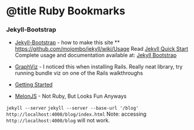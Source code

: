 # @title Ruby Bookmarks

### Jekyll-Bootstrap
* [Jekyll-Bootstrap](http://jekyllbootstrap.com/usage/jekyll-quick-start.html) - how to make this site
** https://github.com/mojombo/jekyll/wiki/Usage
Read [Jekyll Quick Start](http://jekyllbootstrap.com/usage/jekyll-quick-start.html)
Complete usage and documentation available at: [Jekyll Bootstrap](http://jekyllbootstrap.com)

* [GraphViz](http://www.graphviz.org/Gallery.php) - I noticed this when installing Rails. Really neat library, try running bundle viz on one of the Rails walkthroughs
* [Getting Started](http://guides.rubyonrails.org/getting_started.html)
* [MelonJS](https://github.com/obiot/melonJS) - Not Ruby, But Looks Fun Anyways


`jekyll --server`
`jekyll --server --base-url '/blog'`
`http://localhost:4000/blog/index.html` Note: accessing `http://localhost:4000/blog` will not work.
